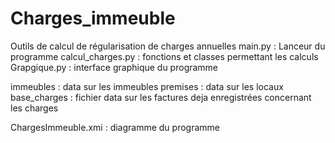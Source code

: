 # Charges_immeuble
Outils de calcul de régularisation de charges annuelles 
main.py : Lanceur du programme 
calcul_charges.py : fonctions et classes permettant les calculs 
Grapgique.py : interface graphique du programme 


immeubles : data sur les immeubles 
premises : data sur les locaux 
base_charges : fichier data sur les factures deja enregistrées concernant les charges 

ChargesImmeuble.xmi : diagramme du programme 
